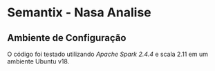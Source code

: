 # Semantix - Nasa Analise

## Ambiente de Configuração

O código foi testado utilizando *Apache Spark 2.4.4* e scala 2.11 em um ambiente Ubuntu v18.
